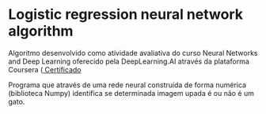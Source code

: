# Logistic regression neural network algorithm
Algoritmo desenvolvido como atividade avaliativa do curso Neural Networks and Deep Learning oferecido pela DeepLearning.AI através da plataforma Coursera (<a href="coursera.org/verify/GDFXTBP48T2V"> Certificado </a>
  
Programa que através de uma rede neural construída de forma numérica (biblioteca Numpy) identifica se determinada imagem upada é ou não é um gato.
